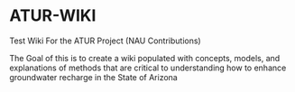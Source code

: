 # ATUR-WIKI
Test Wiki For the ATUR Project (NAU Contributions)


The Goal of this is to create a wiki populated with concepts, models, and explanations of methods that are critical to understanding how to enhance groundwater recharge in the State of Arizona
